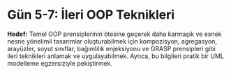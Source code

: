 # Gün 5-7: İleri OOP Teknikleri

<b>Hedef:</b> Temel OOP prensiplerinin ötesine geçerek daha karmaşık ve esnek nesne yönelimli tasarımlar oluşturabilmek için kompozisyon, agregasyon, arayüzler, soyut sınıflar, bağımlılık enjeksiyonu ve GRASP prensipleri gibi ileri teknikleri anlamak ve uygulayabilmek. Ayrıca, bu bilgileri pratik bir UML modelleme egzersiziyle pekiştirmek.
